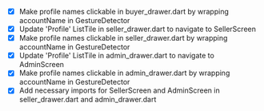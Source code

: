 - [x] Make profile names clickable in buyer_drawer.dart by wrapping accountName in GestureDetector
- [x] Update 'Profile' ListTile in seller_drawer.dart to navigate to SellerScreen
- [x] Make profile names clickable in seller_drawer.dart by wrapping accountName in GestureDetector
- [x] Update 'Profile' ListTile in admin_drawer.dart to navigate to AdminScreen
- [x] Make profile names clickable in admin_drawer.dart by wrapping accountName in GestureDetector
- [x] Add necessary imports for SellerScreen and AdminScreen in seller_drawer.dart and admin_drawer.dart
